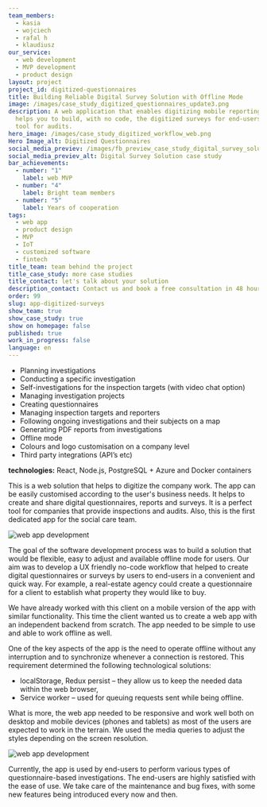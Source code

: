```yaml
---
team_members:
  - kasia
  - wojciech
  - rafal h
  - klaudiusz
our_service:
  - web development
  - MVP development
  - product design
layout: project
project_id: digitized-questionnaires
title: Building Reliable Digital Survey Solution with Offline Mode
image: /images/case_study_digitized_questionnaires_update3.png
description: A web application that enables digitizing mobile reporting. It
  helps you to build, with no code, the digitized surveys for end-users. A great
  tool for audits.
hero_image: /images/case_study_digitized_workflow_web.png
Hero Image_alt: Digitized Questionnaires
social_media_previev: /images/fb_preview_case_study_digital_survey_solution.png
social_media_previev_alt: Digital Survey Solution case study
bar_achievements:
  - number: "1"
    label: web MVP
  - number: "4"
    label: Bright team members
  - number: "5"
    label: Years of cooperation
tags:
  - web app
  - product design
  - MVP
  - IoT
  - customized software
  - fintech
title_team: team behind the project
title_case_study: more case studies
title_contact: let's talk about your solution
description_contact: Contact us and book a free consultation in 48 hours!
order: 99
slug: app-digitized-surveys
show_team: true
show_case_study: true
show on homepage: false
published: true
work_in_progress: false
language: en
---
```

<TitleWithIcon sectionTitle="main features" titleIcon="/images/main_features_icon.png" titleIconAlt="main features" />

* Planning investigations
* Conducting a specific investigation
* Self-investigations for the inspection targets (with video chat option)
* Managing investigation projects 
* Creating questionnaires 
* Managing inspection targets and reporters
* Following ongoing investigations and their subjects on a map
* Generating PDF reports from investigations
* Offline mode
* Colours and logo customisation on a company level
* Third party integrations (API’s etc)

<TitleWithIcon sectionTitle="skills" titleIcon="/images/skills.svg" titleIconAlt="bright" />

<Gallery images='[{"src":"/images/react_stack_logo_update.svg","alt":"React"},{"src":"/images/node_stack_logo_update.svg","alt":"Node"},{"src":"/images/postgresql_logo_stack.png","alt":"PostgreSQL"},{"src":"/images/azure_stack_logo.png","alt":"Azure"},{"src":"/images/docker_stack_logo.png","alt":"Docker"}]' />

**technologies:** React, Node.js, PostgreSQL + Azure and Docker containers

<TitleWithIcon sectionTitle="about" titleIcon="/images/three_flags.svg" titleIconAlt="about" />

This is a web solution that helps to digitize the company work. The app can be easily customised according to the user's business needs. It helps to create and share digital questionnaires, reports and surveys. It is a perfect tool for companies that provide inspections and audits. Also, this is the first dedicated app for the social care team.

![web app development](../../static/images/digitizing_mobile_reporting_app.png)

<TitleWithIcon sectionTitle="goal" titleIcon="/images/goal_title_section.png" titleIconAlt="goal" />

The goal of the software development process was to build a solution that would be flexible, easy to adjust and available offline mode for users. Our aim was to develop a UX friendly no-code workflow that helped to create digital questionnaires or surveys by users to end-users in a convenient and quick way. For example, a real-estate agency could create a questionnaire for a client to establish what property they would like to buy.

<TitleWithIcon sectionTitle="process" titleIcon="/images/gearwheel.svg" titleIconAlt="process" />

We have already worked with this client on a mobile version of the app with similar functionality. This time the client wanted us to create a web app with an independent backend from scratch. The app needed to be simple to use and able to work offline as well.

One of the key aspects of the app is the need to operate offline without any interruption and to synchronize whenever a connection is restored. This requirement determined the following technological solutions:

* localStorage, Redux persist – they allow us to keep the needed data within the web browser,
* Service worker – used for queuing requests sent while being offline.

What is more, the web app needed to be responsive and work well both on desktop and mobile devices (phones and tablets) as most of the users are expected to work in the terrain. We used the media queries to adjust the styles depending on the screen resolution. 

![web app development](../../static/images/digitizing_mobile_reporting.png)

<TitleWithIcon sectionTitle="result" titleIcon="/images/results_icon_title_small.png" titleIconAlt="result" />

Currently, the app is used by end-users to perform various types of questionnaire-based investigations. The end-users are highly satisfied with the ease of use. We take care of the maintenance and bug fixes, with some new features being introduced every now and then.